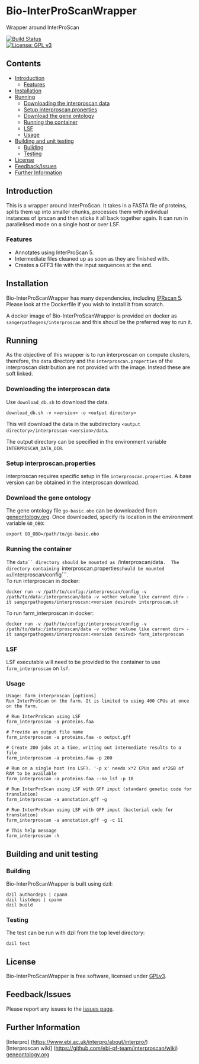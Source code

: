 # Bio-InterProScanWrapper
Wrapper around InterProScan

[![Build Status](https://travis-ci.org/sanger-pathogens/Bio-InterProScanWrapper.svg?branch=master)](https://travis-ci.org/sanger-pathogens/Bio-InterProScanWrapper)   
[![License: GPL v3](https://img.shields.io/badge/License-GPL%20v3-brightgreen.svg)](https://github.com/sanger-pathogens/Bio-InterProScanWrapper/blob/master/GPL-LICENSE)   

## Contents
  * [Introduction](#introduction)
    + [Features](#features)
  * [Installation](#installation)
  * [Running](#running)
    + [Downloading the interproscan data](#downloading-the-interproscan-data)
    + [Setup interproscan.properties](#setup-interproscanproperties)
    + [Download the gene ontology](#download-the-gene-ontology)
    + [Running the container](#running-the-container)
    + [LSF](#lsf)
    + [Usage](#usage)
  * [Building and unit testing](#building-and-unit-testing)
    + [Building](#building)
    + [Testing](#testing)
  * [License](#license)
  * [Feedback/Issues](#feedback-issues)
  * [Further Information](#further-information)

## Introduction
This is a wrapper around InterProScan. It takes in a FASTA file of proteins, splits them up into smaller chunks, processes them with individual instances of iprscan and then sticks it all back together again. It can run in parallelised mode on a single host or over LSF.
### Features
* Annotates using InterProScan 5.
* Intermediate files cleaned up as soon as they are finished with.
* Creates a GFF3 file with the input sequences at the end.

## Installation
Bio-InterProScanWrapper has many dependencies, including [IPRscan 5](https://www.ebi.ac.uk/interpro/about/interproscan/).    Please look at the Dockerfile if you wish to install it from scratch.

A docker image of Bio-InterProScanWrapper is provided on docker as ```sangerpathogens/interproscan``` and this shoud be the preferred way to run it.

## Running
As the objective of this wrapper is to run interproscan on compute clusters, therefore, the ```data``` directory and the ```interproscan.properties``` of the interproscan distribution are not provided with the image.  Instead these are soft linked.

### Downloading the interproscan data
Use ```download_db.sh``` to download the data.
```
download_db.sh -v <version> -o <output directory>
```
This will download the data in the subdirectory ```<output directory>/interproscan-<version>/data```.   

The output directory can be specified in the environment variable ```INTERPROSCAN_DATA_DIR```.

### Setup interproscan.properties
interproscan requires specific setup in file ```interproscan.properties```.  A base version can be obtained in the interproscan download. 

### Download the gene ontology
The gene ontology file ```go-basic.obo``` can be downloaded from [geneontology.org](http://geneontology.org/docs/download-ontology/).  Once downloaded, specify its location in the environment variable ```GO_OBO```:
```
export GO_OBO=/path/to/go-basic.obo
```

### Running the container
The ```data`` directory should be mounted as ```/interproscan/data```.  The directory containing ```interproscan.properties``` should be mounted as ```/interproscan/config```.  
To run interproscan in docker:  
```
docker run -v /path/to/config:/interproscan/config -v /path/to/data:/interproscan/data -v <other volume like current dir> -it sangerpathogens/interproscan:<version desired> interproscan.sh
```

To run farm_interproscan in docker:  
```
docker run -v /path/to/config:/interproscan/config -v /path/to/data:/interproscan/data -v <other volume like current dir> -it sangerpathogens/interproscan:<version desired> farm_interproscan
```

### LSF
LSF executable will need to be provided to the container to use ```farm_interproscan``` on ```lsf```.


### Usage
```
Usage: farm_interproscan [options]
Run InterProScan on the farm. It is limited to using 400 CPUs at once on the farm.

# Run InterProScan using LSF
farm_interproscan -a proteins.faa

# Provide an output file name
farm_interproscan -a proteins.faa -o output.gff

# Create 200 jobs at a time, writing out intermediate results to a file
farm_interproscan -a proteins.faa -p 200

# Run on a single host (no LSF). '-p x' needs x*2 CPUs and x*2GB of RAM to be available
farm_interproscan -a proteins.faa --no_lsf -p 10

# Run InterProScan using LSF with GFF input (standard genetic code for translation)
farm_interproscan -a annotation.gff -g

# Run InterProScan using LSF with GFF input (bacterial code for translation)
farm_interproscan -a annotation.gff -g -c 11

# This help message
farm_interproscan -h
```

## Building and unit testing
### Building
Bio-InterProScanWrapper is built using dzil:
```
dzil authordeps | cpanm
dzil listdeps | cpanm
dzil build
```

### Testing
The test can be run with dzil from the top level directory:  

`dzil test`  

## License
Bio-InterProScanWrapper is free software, licensed under [GPLv3](https://github.com/sanger-pathogens/Bio-InterProScanWrapper/blob/master/GPL-LICENSE).

## Feedback/Issues
Please report any issues to the [issues page](https://github.com/sanger-pathogens/Bio-InterProScanWrapper/issues).

## Further Information
[Interpro] (https://www.ebi.ac.uk/interpro/about/interpro/)   
[Interproscan wiki] (https://github.com/ebi-pf-team/interproscan/wiki)   
[geneontology.org](http://geneontology.org/)   
